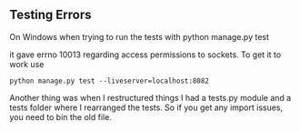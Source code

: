 ## Testing Errors
On Windows when trying to run the tests with
    python manage.py test
    
it gave errno 10013 regarding access permissions to sockets.  To get it to work use

    python manage.py test --liveserver=localhost:8082
    
Another thing was when I restructured things I had a tests.py module and a tests folder where I rearranged the tests.  So if you get any import issues, you need to bin the old file.
